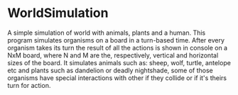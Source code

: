 # WorldSimulation
A simple simulation of world with animals, plants and a human. 
 This program simulates organisms on a board in a turn-based time. After every organism takes its turn the result of all the actions is shown in console on a NxM board, where N and M are the, respectively, vertical and horizontal sizes of the board. It simulates animals such as: sheep, wolf, turtle, antelope etc and plants such as dandelion or deadly nightshade, some of those organisms have special interactions with other if they collide or if it's theirs turn for action.
